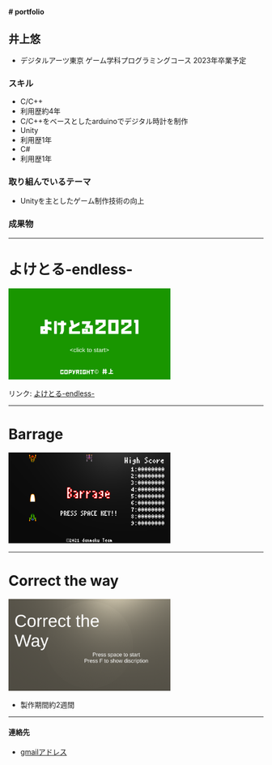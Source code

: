 **# portfolio**

## 井上悠
 - デジタルアーツ東京 ゲーム学科プログラミングコース 2023年卒業予定


### スキル
- C/C++
 - 利用歴約4年
 - C/C++をベースとしたarduinoでデジタル時計を制作
- Unity
 - 利用歴1年
- C#
 - 利用歴1年


### 取り組んでいるテーマ
 - Unityを主としたゲーム制作技術の向上

### 成果物
---
 # よけとる-endless-
 <img src="images/yoketoruendless.png"
 alt="よけとる-endless-" style="width: 320px">

リンク: [よけとる-endless-](https://unityroom.com/games/yoketoruendless)

---
 # Barrage
 <img src="images/Barrage.png"
 alt="Barrage" style="width: 320px">


---
# Correct the way
<img src="images/correcttheway.png"
alt="Correct the way" style="width: 320px">

- 製作期間約2週間

---
#### 連絡先
 - [gmailアドレス](mailto:yuuyuu7001@gmail.com)
